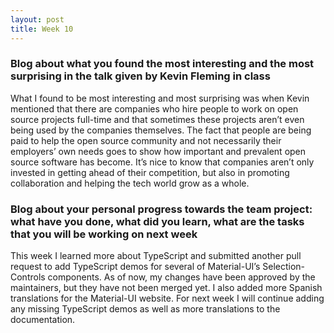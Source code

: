 ```yaml
---
layout: post
title: Week 10
---
```


### Blog about what you found the most interesting and the most surprising in the talk given by Kevin Fleming in class

What I found to be most interesting and most surprising was when Kevin mentioned that there are companies who hire people to work on open source projects full-time and that sometimes these projects aren’t even being used by the companies themselves. The fact that people are being paid to help the open source community and not necessarily their employers’ own needs goes to show how important and prevalent open source software has become. It’s nice to know that companies aren’t only invested in getting ahead of their competition, but also in promoting collaboration and helping the tech world grow as a whole.

### Blog about your personal progress towards the team project: what have you done, what did you learn, what are the tasks that you will be working on next week

This week I learned more about TypeScript and submitted another pull request to add TypeScript demos for several of Material-UI’s Selection-Controls components. As of now, my changes have been approved by the maintainers, but they have not been merged yet. I also added more Spanish translations for the Material-UI website. For next week I will continue adding any missing TypeScript demos as well as more translations to the documentation.
